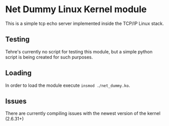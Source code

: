 # Net Dummy Linux Kernel module

This is a simple tcp echo server implemented inside the TCP/IP Linux stack.

## Testing

Tehre's currently no script for testing this module, but a simple python script is
being created for such purposes.

## Loading

In order to load the module execute `insmod ./net_dummy.ko`.

## Issues

There are currently compiling issues with the newest version of the kernel (2.6.31+)